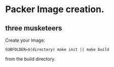 # Packer Image creation.
## three musketeers
 
Create your Image:

```
SUBFOLDER=$(directory) make init || make build
```
from the build directory.
